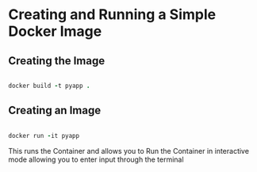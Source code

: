 # Creating and Running a Simple Docker Image

## Creating the Image
```ruby

docker build -t pyapp .
```

## Creating an Image
```ruby

docker run -it pyapp

```

This runs the Container and allows you to Run the Container in interactive mode allowing you to
enter input through the terminal
